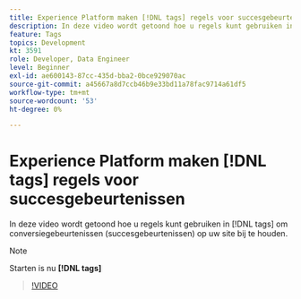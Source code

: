 ```yaml
---
title: Experience Platform maken [!DNL tags] regels voor succesgebeurtenissen
description: In deze video wordt getoond hoe u regels kunt gebruiken in [!DNL tags] om conversiegebeurtenissen (succesgebeurtenissen) op uw site bij te houden.
feature: Tags
topics: Development
kt: 3591
role: Developer, Data Engineer
level: Beginner
exl-id: ae600143-87cc-435d-bba2-0bce929070ac
source-git-commit: a45667a8d7ccb46b9e33bd11a78fac9714a61df5
workflow-type: tm+mt
source-wordcount: '53'
ht-degree: 0%

---
```


# Experience Platform maken [!DNL tags] regels voor succesgebeurtenissen

In deze video wordt getoond hoe u regels kunt gebruiken in [!DNL tags] om conversiegebeurtenissen (succesgebeurtenissen) op uw site bij te houden.

>[!NOTE]
>
> Starten is nu **[!DNL tags]**

>[!VIDEO](https://video.tv.adobe.com/v/28778/?quality=12&learn=on)
